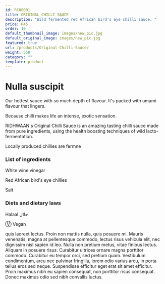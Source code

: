 ```yaml
---
id: RC00001
title: ORIGINAL CHILLI SAUCE
description: "Wild fermented red African bird's eye chilli sauce. "
price: R45
order: 10
default_thumbnail_image: images/new_pic.jpg
default_original_image: images/new_pic.jpg
featured: true
url: /products/Original-Chilli-Sauce/
weight: 550
category: ""
template: product
---
```

# Nulla suscipit

Our hottest sauce with so much depth of flavour. It's packed with umami flavour that lingers.

Because chilli makes life an intense, exotic sensation.

RIDHWAAN's Original Chilli Sauce is an amazing tasting chilli sauce made from pure ingredients, using the health boosting techniques of wild lacto-fermentation.

Locally produced chillies are fermne

### List of ingredients

White wine vinegar

Red African bird's eye chillies

Salt

### Diets and dietary laws

Halaal حلال

Ⓥ Vegan



quis laoreet lectus. Proin non mattis nulla, quis posuere mi. Mauris venenatis, magna at pellentesque commodo, lectus risus vehicula elit, nec dignissim nisl sapien id leo. Nulla non pretium metus, vitae finibus lectus. Aliquam in posuere risus. Curabitur ultrices ornare magna porttitor commodo. Curabitur eu tempor orci, sed pretium quam. Vestibulum condimentum, arcu nec pulvinar fringilla, lorem odio varius arcu, in porta tellus eros sed neque. Suspendisse efficitur eget erat sit amet efficitur. Proin maximus nibh eu sapien consequat, non porttitor risus consequat. Donec maximus odio sed nibh convallis luctus.